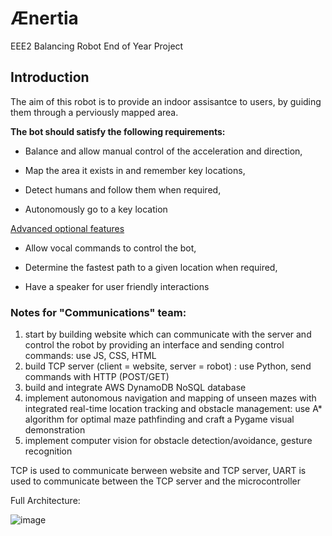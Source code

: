 # Ænertia

EEE2 Balancing Robot End of Year Project

## Introduction

The aim of this robot is to provide an indoor assisantce to users, by guiding them through a perviously mapped area. 

**The bot should satisfy the following requirements:**

  - Balance and allow manual control of the acceleration and direction,

  - Map the area it exists in and remember key locations,

  - Detect humans and follow them when required,
    
  - Autonomously go to a key location
    
<ins> Advanced optional features </ins>

  - Allow vocal commands to control the bot,

  - Determine the fastest path to a given location when required,
    
  - Have a speaker for user friendly interactions











### Notes for  "Communications" team:

1) start by building website which can communicate with the server and control the robot by providing an interface and sending control commands: use JS, CSS, HTML
2) build TCP server (client = website, server = robot) : use Python, send commands with HTTP (POST/GET)
3) build and integrate AWS DynamoDB NoSQL database
4) implement autonomous navigation and mapping of unseen mazes with integrated real-time location tracking and obstacle management: use A* algorithm for optimal maze pathfinding and craft a Pygame visual demonstration
5) implement computer vision for obstacle detection/avoidance, gesture recognition

TCP is used to communicate berween website and TCP server, UART is used to communicate between the TCP server and the microcontroller

Full Architecture:

![image](https://github.com/user-attachments/assets/aeba1356-e19b-4993-99e6-69086c825837)

